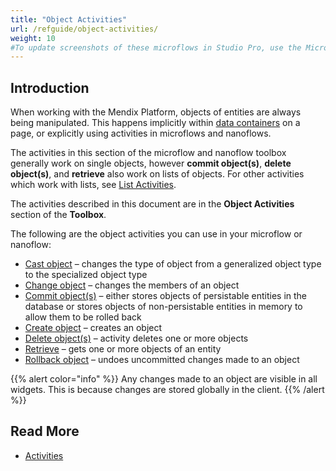 ```yaml
---
title: "Object Activities"
url: /refguide/object-activities/
weight: 10
#To update screenshots of these microflows in Studio Pro, use the Microflow Screenshots app.
---
```


## Introduction

When working with the Mendix Platform, objects of entities are always being manipulated. This happens implicitly within [data containers](/refguide/data-widgets/) on a page, or explicitly using activities in microflows and nanoflows.

The activities in this section of the microflow and nanoflow toolbox generally work on single objects, however **commit object(s)**, **delete object(s)**, and **retrieve** also work on lists of objects. For other activities which work with lists, see [List Activities](/refguide/list-activities/).

The activities described in this document are in the **Object Activities** section of the **Toolbox**.

The following are the object activities you can use in your microflow or nanoflow:

* [Cast object](/refguide/cast-object/) – changes the type of object from a generalized object type to the specialized object type
* [Change object](/refguide/change-object/) – changes the members of an object
* [Commit object(s)](/refguide/committing-objects/) – either stores objects of persistable entities in the database or stores objects of non-persistable entities in memory to allow them to be rolled back
* [Create object](/refguide/create-object/) – creates an object
* [Delete object(s)](/refguide/deleting-objects/) – activity deletes one or more objects
* [Retrieve](/refguide/retrieve/) – gets one or more objects of an entity
* [Rollback object](/refguide/rollback-object/) – undoes uncommitted changes made to an object

{{% alert color="info" %}}
Any changes made to an object are visible in all widgets. This is because changes are stored globally in the client.
{{% /alert %}}

## Read More

* [Activities](/refguide/activities/)
